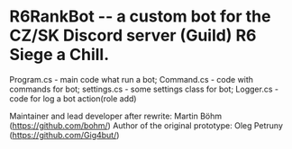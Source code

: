 # R6RankBot -- a custom bot for the CZ/SK Discord server (Guild) R6 Siege a Chill.

Program.cs - main code what run a bot;
Command.cs - code with commands for bot;
settings.cs - some settings class for bot;
Logger.cs - code for log a bot action(role add)

Maintainer and lead developer after rewrite: Martin Böhm (https://github.com/bohm/)
Author of the original prototype: Oleg Petruny (https://github.com/Gig4but/)
